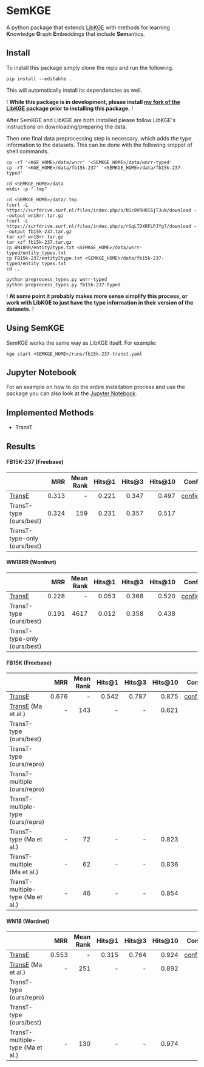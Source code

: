 # SemKGE

A python package that extends [LibKGE](https://github.com/uma-pi1/kge) with methods for learning **K**nowledge **G**raph **E**mbeddings that include **Sem**antics.

## Install
To install this package simply clone the repo and run the following.

	pip install --editable .
	
This will automatically install its dependencies as well.

! **While this package is in development, please install [my fork of the LibKGE](https://github.com/sfschouten/kge) package prior to installing this package.** !

After SemKGE and LibKGE are both installed please follow LibKGE's instructions on downloading/preparing the data. 

Then one final data preprocessing step is necessary, which adds the type information to the datasets. This can be done with the following snippet of shell commands.

    cp -rT '<KGE_HOME>/data/wnrr' '<SEMKGE_HOME>/data/wnrr-typed'
	cp -rT '<KGE_HOME>/data/fb15k-237' '<SEMKGE_HOME>/data/fb15k-237-typed'

	cd <SEMKGE_HOME>/data
    mkdir -p ".tmp"
    
	cd <SEMKGE_HOME>/data/.tmp
	!curl -L https://surfdrive.surf.nl/files/index.php/s/N1c8VRH0I6jTJuN/download --output wn18rr.tar.gz
	!curl -L https://surfdrive.surf.nl/files/index.php/s/rGqLTDXRFLPJYg7/download --output fb15k-237.tar.gz
	tar xzf wn18rr.tar.gz
	tar xzf fb15k-237.tar.gz
	cp WN18RR/entity2type.txt <SEMKGE_HOME>/data/wnrr-typed/entity_types.txt
	cp FB15k-237/entity2type.txt <SEMKGE_HOME>/data/fb15k-237-typed/entity_types.txt
	cd ..
	
	python preprocess_types.py wnrr-typed
	python preprocess_types.py fb15k-237-typed

! **At some point it probably makes more sense simplify this process, or work with LibKGE to just have the type information in their version of the datasets.** !

## Using SemKGE
SemKGE works the same way as LibKGE itself. For example: 

    kge start <SEMKGE_HOME>/runs/fb15k-237-transt.yaml

## Jupyter Notebook
For an example on how to do the entire installation process and use the package you can also look at the [Jupyter Notebook](https://github.com/sfschouten/thesis-including-semantics/blob/main/SemKGE.ipynb).



## Implemented Methods
- TransT

## Results
#### FB15K-237 (Freebase)

|                                                                                                       |   MRR | Mean Rank | Hits@1 | Hits@3 | Hits@10 |                                                                                      Config file |
|-------------------------------------------------------------------------------------------------------|------:|----------:|-------:|-------:|--------:|-------------------------------------------------------------------------------------------------:|
| [TransE](https://papers.nips.cc/paper/5071-translating-embeddings-for-modeling-multi-relational-data) | 0.313 |  -        |  0.221 |  0.347 |   0.497 |   [config.yaml](http://web.informatik.uni-mannheim.de/pi1/iclr2020-models/fb15k-237-transe.yaml) |
| TransT-type (ours/best)                                                                               | 0.324 |  159      |  0.231 |  0.357 |   0.517 |   [todo]() |
| TransT-type-only (ours/best)                                                                          |       |           |        |        |         |   [todo]() |

#### WN18RR (Wordnet)

|                                                                                                       |   MRR | Mean Rank | Hits@1 | Hits@3 | Hits@10 |                                                                                 Config file |
|-------------------------------------------------------------------------------------------------------|------:|----------:|-------:|-------:|--------:|--------------------------------------------------------------------------------------------:|
| [TransE](https://papers.nips.cc/paper/5071-translating-embeddings-for-modeling-multi-relational-data) | 0.228 |  -        | 0.053  |  0.368 |   0.520 |   [config.yaml](http://web.informatik.uni-mannheim.de/pi1/iclr2020-models/wnrr-transe.yaml) |
| TransT-type (ours/best)                                                                               | 0.191 |  4617     | 0.012  |  0.358 |   0.438 |   [todo]() |
| TransT-type-only (ours/best)                                                                          |       |           |        |        |         |   [todo]() |

#### FB15K (Freebase)

|                                                                                                                   |   MRR | Mean Rank | Hits@1 | Hits@3 | Hits@10 |                                                                                Config file |
|-------------------------------------------------------------------------------------------------------------------|------:|----------:|-------:|-------:|--------:|-------------------------------------------------------------------------------------------:|
| [TransE](https://papers.nips.cc/paper/5071-translating-embeddings-for-modeling-multi-relational-data)             | 0.676 |  -        | 0.542  | 0.787  |   0.875 |   [config.yaml](http://web.informatik.uni-mannheim.de/pi1/libkge-models/fb15k-transe.yaml) |
| [TransE](https://papers.nips.cc/paper/5071-translating-embeddings-for-modeling-multi-relational-data) (Ma et al.) | -     |  143      | -      | -      |   0.621 |   -                                                                                        |
| TransT-type (ours/best)                                                                                           |       |           |        |        |         |   [todo]() |
| TransT-type (ours/repro)                                                                                          |       |           |        |        |         |   [todo]() |
| TransT-multiple (ours/repro)                                                                                      |       |           |        |        |         |   [todo]() |
| TransT-multiple-type (ours/repro)                                                                                 |       |           |        |        |         |   [todo]() |
| TransT-type (Ma et al.)                                                                                           | -     |  72       | -      | -      |   0.823 |   -                                                                                        |
| TransT-multiple (Ma et al.)                                                                                       | -     |  62       | -      | -      |   0.836 |   -                                                                                        |
| TransT-multiple-type (Ma et al.)                                                                                  | -     |  46       | -      | -      |   0.854 |   -                                                                                        |

#### WN18 (Wordnet)

|                                                                                                                   |   MRR | Mean Rank | Hits@1 | Hits@3 | Hits@10 |                                                                               Config file |
|-------------------------------------------------------------------------------------------------------------------|------:|----------:|-------:|-------:|--------:|------------------------------------------------------------------------------------------:|
| [TransE](https://papers.nips.cc/paper/5071-translating-embeddings-for-modeling-multi-relational-data)             | 0.553 |  -        | 0.315  | 0.764  |   0.924 |   [config.yaml](http://web.informatik.uni-mannheim.de/pi1/libkge-models/wn18-transe.yaml) |
| [TransE](https://papers.nips.cc/paper/5071-translating-embeddings-for-modeling-multi-relational-data) (Ma et al.) | -     |  251      | -      | -      |   0.892 |   -                                                                                       |
| TransT-type (ours/repro)                                                                                          |       |           |        |        |         |   [todo]() |
| TransT-type (ours/best)                                                                                           |       |           |        |        |         |   [todo]() |
| TransT-multiple-type (Ma et al.)                                                                                  | -     |  130      | -      | -      |   0.974 |   -                                                                                       |




